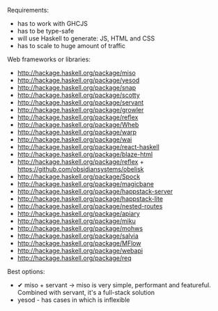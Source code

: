 Requirements:

* has to work with GHCJS
* has to be type-safe
* will use Haskell to generate: JS, HTML and CSS
* has to scale to huge amount of traffic

Web frameworks or libraries:

* http://hackage.haskell.org/package/miso
* http://hackage.haskell.org/package/yesod
* http://hackage.haskell.org/package/snap
* http://hackage.haskell.org/package/scotty
* http://hackage.haskell.org/package/servant
* http://hackage.haskell.org/package/growler
* http://hackage.haskell.org/package/reflex
* http://hackage.haskell.org/package/Wheb
* http://hackage.haskell.org/package/warp
* http://hackage.haskell.org/package/wai
* http://hackage.haskell.org/package/react-haskell
* http://hackage.haskell.org/package/blaze-html
* http://hackage.haskell.org/package/reflex + https://github.com/obsidiansystems/obelisk
* http://hackage.haskell.org/package/Spock
* http://hackage.haskell.org/package/magicbane
* http://hackage.haskell.org/package/happstack-server
* http://hackage.haskell.org/package/happstack-lite
* http://hackage.haskell.org/package/nested-routes
* http://hackage.haskell.org/package/apiary
* http://hackage.haskell.org/package/miku
* http://hackage.haskell.org/package/mohws
* http://hackage.haskell.org/package/salvia
* http://hackage.haskell.org/package/MFlow
* http://hackage.haskell.org/package/webapi
* http://hackage.haskell.org/package/req


Best options:

* ✔ miso + servant -> miso is very simple, performant and featureful. Combined with servant, it's a full-stack solution
* yesod - has cases in which is inflexible